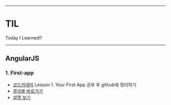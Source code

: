 ******************************************************
# TIL
Today I Learned!!
******************************************************

## AngularJS

### 1. First-app 
- [코드카데미](https://www.codecademy.com) Lesson 1. Your First App 공부 후 github에 정리하기
- [결과물 바로가기](https://grapelove79.github.io/TIL/AngularJS/01_first_app/index.html)
- [설명 보기](https://github.com/grapelove79/TIL/blob/master/AngularJS/01_first_app/README.md)

